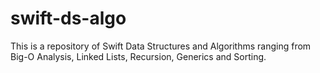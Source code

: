 # swift-ds-algo
This is a repository of Swift Data Structures and Algorithms ranging from Big-O Analysis, Linked Lists, Recursion, Generics and Sorting.
